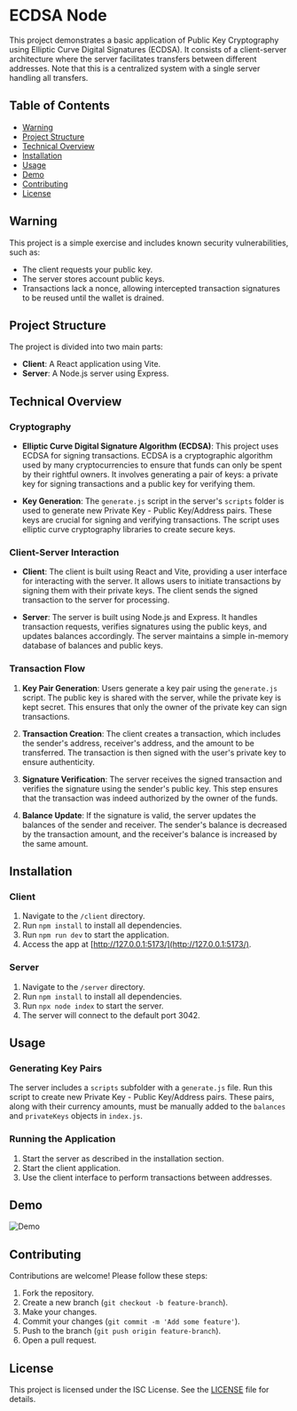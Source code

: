 # ECDSA Node

This project demonstrates a basic application of Public Key Cryptography using Elliptic Curve Digital Signatures (ECDSA). It consists of a client-server architecture where the server facilitates transfers between different addresses. Note that this is a centralized system with a single server handling all transfers.

## Table of Contents

- [Warning](#warning)
- [Project Structure](#project-structure)
- [Technical Overview](#technical-overview)
- [Installation](#installation)
- [Usage](#usage)
- [Demo](#demo)
- [Contributing](#contributing)
- [License](#license)

## Warning

This project is a simple exercise and includes known security vulnerabilities, such as:

- The client requests your public key.
- The server stores account public keys.
- Transactions lack a nonce, allowing intercepted transaction signatures to be reused until the wallet is drained.

## Project Structure

The project is divided into two main parts:

- **Client**: A React application using Vite.
- **Server**: A Node.js server using Express.

## Technical Overview

### Cryptography

- **Elliptic Curve Digital Signature Algorithm (ECDSA)**: This project uses ECDSA for signing transactions. ECDSA is a cryptographic algorithm used by many cryptocurrencies to ensure that funds can only be spent by their rightful owners. It involves generating a pair of keys: a private key for signing transactions and a public key for verifying them.

- **Key Generation**: The `generate.js` script in the server's `scripts` folder is used to generate new Private Key - Public Key/Address pairs. These keys are crucial for signing and verifying transactions. The script uses elliptic curve cryptography libraries to create secure keys.

### Client-Server Interaction

- **Client**: The client is built using React and Vite, providing a user interface for interacting with the server. It allows users to initiate transactions by signing them with their private keys. The client sends the signed transaction to the server for processing.

- **Server**: The server is built using Node.js and Express. It handles transaction requests, verifies signatures using the public keys, and updates balances accordingly. The server maintains a simple in-memory database of balances and public keys.

### Transaction Flow

1. **Key Pair Generation**: Users generate a key pair using the `generate.js` script. The public key is shared with the server, while the private key is kept secret. This ensures that only the owner of the private key can sign transactions.

2. **Transaction Creation**: The client creates a transaction, which includes the sender's address, receiver's address, and the amount to be transferred. The transaction is then signed with the user's private key to ensure authenticity.

3. **Signature Verification**: The server receives the signed transaction and verifies the signature using the sender's public key. This step ensures that the transaction was indeed authorized by the owner of the funds.

4. **Balance Update**: If the signature is valid, the server updates the balances of the sender and receiver. The sender's balance is decreased by the transaction amount, and the receiver's balance is increased by the same amount.

## Installation

### Client

1. Navigate to the `/client` directory.
2. Run `npm install` to install all dependencies.
3. Run `npm run dev` to start the application.
4. Access the app at [http://127.0.0.1:5173/](http://127.0.0.1:5173/).

### Server

1. Navigate to the `/server` directory.
2. Run `npm install` to install all dependencies.
3. Run `npx node index` to start the server.
4. The server will connect to the default port 3042.

## Usage

### Generating Key Pairs

The server includes a `scripts` subfolder with a `generate.js` file. Run this script to create new Private Key - Public Key/Address pairs. These pairs, along with their currency amounts, must be manually added to the `balances` and `privateKeys` objects in `index.js`.

### Running the Application

1. Start the server as described in the installation section.
2. Start the client application.
3. Use the client interface to perform transactions between addresses.

## Demo

![Demo](./client/public/demo.gif)

## Contributing

Contributions are welcome! Please follow these steps:

1. Fork the repository.
2. Create a new branch (`git checkout -b feature-branch`).
3. Make your changes.
4. Commit your changes (`git commit -m 'Add some feature'`).
5. Push to the branch (`git push origin feature-branch`).
6. Open a pull request.

## License

This project is licensed under the ISC License. See the [LICENSE](LICENSE) file for details.